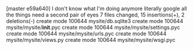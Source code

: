 [master e59a640] I don't know what I'm doing anymore literally google all the things need a second pair of eyes
 7 files changed, 15 insertions(+), 2 deletions(-)
 create mode 100644 mysite/db.sqlite3
 create mode 100644 mysite/mysite/__init__.pyc
 create mode 100644 mysite/mysite/settings.pyc
 create mode 100644 mysite/mysite/urls.pyc
 create mode 100644 mysite/mysite/views.py
 create mode 100644 mysite/mysite/wsgi.pyc
